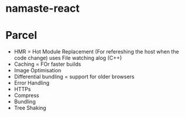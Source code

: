 # namaste-react

# Parcel
- HMR = Hot Module Replacement (For refereshing the host when the code change) uses File watching alog (C++)
- Caching = FOr faster builds
- Image Optimisation
- Differential bundling  = support for older browsers
- Error Handling
- HTTPs
- Compress
- Bundling
- Tree Shaking